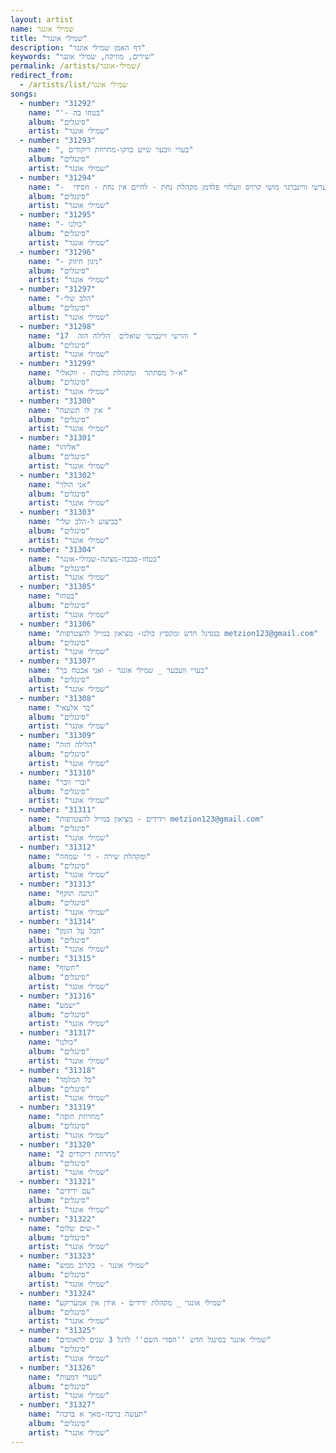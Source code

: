 ```yaml
---
layout: artist
name: שמילי אונגר
title: "שמילי אונגר"
description: "דף האמן שמילי אונגר"
keywords: "שירים, מוזיקה, שמילי אונגר"
permalink: /artists/שמילי-אונגר/
redirect_from:
  - /artists/list/שמילי אונגר
songs:
  - number: "31292"
    name: "'- בטחו בה"
    album: "סינגלים"
    artist: "שמילי אונגר"
  - number: "31293"
    name: ", בערי וובער שייע ברקו-מחרוזת ריקודים"
    album: "סינגלים"
    artist: "שמילי אונגר"
  - number: "31294"
    name: "-  יעקב שוואקי יוסי גרין הערשי וויינברגר מושי קרויס וועלווי פלדמן מקהלת נחת - לחיים אין נחת - חסידי"
    album: "סינגלים"
    artist: "שמילי אונגר"
  - number: "31295"
    name: "- כולנו"
    album: "סינגלים"
    artist: "שמילי אונגר"
  - number: "31296"
    name: "- ניגון חיזוק"
    album: "סינגלים"
    artist: "שמילי אונגר"
  - number: "31297"
    name: "-הלב שלי"
    album: "סינגלים"
    artist: "שמילי אונגר"
  - number: "31298"
    name: "17  והרשי ויינברגר שואלים  הלילה הזה "
    album: "סינגלים"
    artist: "שמילי אונגר"
  - number: "31299"
    name: "א-ל מסתתר  ומקהלת מלכות - ווקאלי"
    album: "סינגלים"
    artist: "שמילי אונגר"
  - number: "31300"
    name: "אין לו תשועה "
    album: "סינגלים"
    artist: "שמילי אונגר"
  - number: "31301"
    name: "אליהו"
    album: "סינגלים"
    artist: "שמילי אונגר"
  - number: "31302"
    name: "אני הולך"
    album: "סינגלים"
    artist: "שמילי אונגר"
  - number: "31303"
    name: "בביצוע ל-הלב שלי"
    album: "סינגלים"
    artist: "שמילי אונגר"
  - number: "31304"
    name: "בטחו-סבבה-מציגה-שמילי-אונגר"
    album: "סינגלים"
    artist: "שמילי אונגר"
  - number: "31305"
    name: "בטחו"
    album: "סינגלים"
    artist: "שמילי אונגר"
  - number: "31306"
    name: "בנסיגל חדש ומקפיץ כולנו- מציאון במייל להצטרפות metzion123@gmail.com"
    album: "סינגלים"
    artist: "שמילי אונגר"
  - number: "31307"
    name: "בערי וועבער _ שמילי אונגר - ואני אבטח בך"
    album: "סינגלים"
    artist: "שמילי אונגר"
  - number: "31308"
    name: "בר אלעאי"
    album: "סינגלים"
    artist: "שמילי אונגר"
  - number: "31309"
    name: "הלילה הזה"
    album: "סינגלים"
    artist: "שמילי אונגר"
  - number: "31310"
    name: "וברי וובר"
    album: "סינגלים"
    artist: "שמילי אונגר"
  - number: "31311"
    name: "וידידים - מציאון במייל להצטרפות metzion123@gmail.com"
    album: "סינגלים"
    artist: "שמילי אונגר"
  - number: "31312"
    name: "ומקהלת שירה - ר' שמחה"
    album: "סינגלים"
    artist: "שמילי אונגר"
  - number: "31313"
    name: "ונתנה תוקף"
    album: "סינגלים"
    artist: "שמילי אונגר"
  - number: "31314"
    name: "חבל על הזמן"
    album: "סינגלים"
    artist: "שמילי אונגר"
  - number: "31315"
    name: "חשוף"
    album: "סינגלים"
    artist: "שמילי אונגר"
  - number: "31316"
    name: "ישמע"
    album: "סינגלים"
    artist: "שמילי אונגר"
  - number: "31317"
    name: "כולנו"
    album: "סינגלים"
    artist: "שמילי אונגר"
  - number: "31318"
    name: "כל המלמד"
    album: "סינגלים"
    artist: "שמילי אונגר"
  - number: "31319"
    name: "מחרוזת חופה"
    album: "סינגלים"
    artist: "שמילי אונגר"
  - number: "31320"
    name: "מחרוזת ריקודים 2"
    album: "סינגלים"
    artist: "שמילי אונגר"
  - number: "31321"
    name: "עם ידידים"
    album: "סינגלים"
    artist: "שמילי אונגר"
  - number: "31322"
    name: "שים שלום-"
    album: "סינגלים"
    artist: "שמילי אונגר"
  - number: "31323"
    name: "שמילי אונגר - בקרוב ממש"
    album: "סינגלים"
    artist: "שמילי אונגר"
  - number: "31324"
    name: "שמילי אונגר _ מקהלת ידידים - אידן אין אמעריקע"
    album: "סינגלים"
    artist: "שמילי אונגר"
  - number: "31325"
    name: "שמילי אונגר בסינגל חדש ''חסדי השם'' לרגל 3 שנים לתאומים"
    album: "סינגלים"
    artist: "שמילי אונגר"
  - number: "31326"
    name: "שערי דמעות"
    album: "סינגלים"
    artist: "שמילי אונגר"
  - number: "31327"
    name: "תעשה ברכה-מאך א ברכה"
    album: "סינגלים"
    artist: "שמילי אונגר"
---
```

